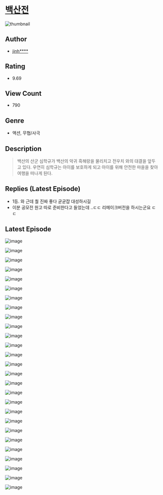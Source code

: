 # [백산전](https://comic.naver.com/challenge/list?titleId=811127)
![thumbnail](https://image-comic.pstatic.net/user_contents_data/challenge_comic/2023/05/25/115963/upload_7291948154866642993_480x623.jpeg)

## Author
- [jinh****](https://comic.naver.com/artistTitle?id=115963)

## Rating
- 9.69

## View Count
- 790

## Genre
- 액션, 무협/사극

## Description
> 백산의 산군 심학규가 백산의 악귀 흑해랑을 물리치고 전우치 와의 대결을 앞두고 있다. 우연히 심학규는 아이를 보호하게 되고 아이를 위해 안전한 마을을 찾아 여행을 떠나게 된다.

## Replies (Latest Episode)
- 1등. 와 근데 퀄 진짜 좋다 굳굳쟙 대성하시길
- 이분 공모전 원고 따로 준비한다고 들었는데 ..ㄷㄷ 리메이크버전을 하시는군요 ㄷㄷ

## Latest Episode
![image](https://image-comic.pstatic.net/user_contents_data/challenge_comic/2023/05/25/115963/upload_7076669266358515000.jpeg)

![image](https://image-comic.pstatic.net/user_contents_data/challenge_comic/2023/05/25/115963/upload_3546415807911441250.jpeg)

![image](https://image-comic.pstatic.net/user_contents_data/challenge_comic/2023/05/25/115963/upload_4062918889757291576.jpeg)

![image](https://image-comic.pstatic.net/user_contents_data/challenge_comic/2023/05/25/115963/upload_7148115519046509158.jpeg)

![image](https://image-comic.pstatic.net/user_contents_data/challenge_comic/2023/05/25/115963/upload_3617859870082032951.jpeg)

![image](https://image-comic.pstatic.net/user_contents_data/challenge_comic/2023/05/25/115963/upload_4049076248817120306.jpeg)

![image](https://image-comic.pstatic.net/user_contents_data/challenge_comic/2023/05/25/115963/upload_7221071439907141174.jpeg)

![image](https://image-comic.pstatic.net/user_contents_data/challenge_comic/2023/05/25/115963/upload_3918748919289504612.jpeg)

![image](https://image-comic.pstatic.net/user_contents_data/challenge_comic/2023/05/25/115963/upload_4135210662507864884.jpeg)

![image](https://image-comic.pstatic.net/user_contents_data/challenge_comic/2023/05/25/115963/upload_7161116178842727730.jpeg)

![image](https://image-comic.pstatic.net/user_contents_data/challenge_comic/2023/05/25/115963/upload_7003158130833305654.jpeg)

![image](https://image-comic.pstatic.net/user_contents_data/challenge_comic/2023/05/25/115963/upload_3630802028226568499.jpeg)

![image](https://image-comic.pstatic.net/user_contents_data/challenge_comic/2023/05/25/115963/upload_3690530996739062064.jpeg)

![image](https://image-comic.pstatic.net/user_contents_data/challenge_comic/2023/05/25/115963/upload_4062589053384941876.jpeg)

![image](https://image-comic.pstatic.net/user_contents_data/challenge_comic/2023/05/25/115963/upload_7377802403609983289.jpeg)

![image](https://image-comic.pstatic.net/user_contents_data/challenge_comic/2023/05/25/115963/upload_3905809694624658529.jpeg)

![image](https://image-comic.pstatic.net/user_contents_data/challenge_comic/2023/05/25/115963/upload_7365700293888259896.jpeg)

![image](https://image-comic.pstatic.net/user_contents_data/challenge_comic/2023/05/25/115963/upload_3473735675423241828.jpeg)

![image](https://image-comic.pstatic.net/user_contents_data/challenge_comic/2023/05/25/115963/upload_4063710555342725426.jpeg)

![image](https://image-comic.pstatic.net/user_contents_data/challenge_comic/2023/05/25/115963/upload_7075210420502488632.jpeg)

![image](https://image-comic.pstatic.net/user_contents_data/challenge_comic/2023/05/25/115963/upload_7162473161696752949.jpeg)

![image](https://image-comic.pstatic.net/user_contents_data/challenge_comic/2023/05/25/115963/upload_3545512890523531313.jpeg)

![image](https://image-comic.pstatic.net/user_contents_data/challenge_comic/2023/05/25/115963/upload_7305742618420458296.jpeg)

![image](https://image-comic.pstatic.net/user_contents_data/challenge_comic/2023/05/25/115963/upload_3690763006530433589.jpeg)

![image](https://image-comic.pstatic.net/user_contents_data/challenge_comic/2023/05/25/115963/upload_3487584024462047589.jpeg)

![image](https://image-comic.pstatic.net/user_contents_data/challenge_comic/2023/05/25/115963/upload_7291997614985733477.jpeg)

![image](https://image-comic.pstatic.net/user_contents_data/challenge_comic/2023/05/25/115963/upload_7149801091779342385.jpeg)
